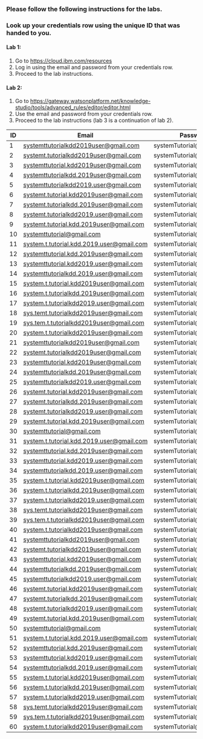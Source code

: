 
### Please follow the following instructions for the labs. 
### Look up your credentials row using the unique ID that was handed to you.

#### Lab 1:

1. Go to https://cloud.ibm.com/resources
2. Log in using the email and password from your credentials row.
3. Proceed to the lab instructions.

#### Lab 2:

1. Go to https://gateway.watsonplatform.net/knowledge-studio/tools/advanced_rules/editor/editor.html
2. Use the email and password from your credentials row.
3. Proceed to the lab instructions (lab 3 is a continuation of lab 2).


| ID 	| Email 	| Password 	| Workspace |
|----	|-------	|----------	| --------- |
| 1   	|systemttutorialkdd2019user@gmail.com        	|systemTutorial@1BMCloud          	|User1  |
| 2   	|systemt.tutorialkdd2019user@gmail.com       	|systemTutorial@2BMCloud          	|User1  |
| 3   	|systemttutorial.kdd2019user@gmail.com       	|systemTutorial@3BMCloud          	|User1  |
| 4   	|systemttutorialkdd.2019user@gmail.com       	|systemTutorial@4BMCloud          	|User1  |
| 5   	|systemttutorialkdd2019.user@gmail.com       	|systemTutorial@5BMCloud          	|User1  |
| 6   	|systemt.tutorial.kdd2019user@gmail.com        	|systemTutorial@6BMCloud          	|User1  |
| 7    	|systemt.tutorialkdd.2019user@gmail.com       	|systemTutorial@7BMCloud          	|User1  |
| 8   	|systemt.tutorialkdd2019.user@gmail.com       	|systemTutorial@8BMCloud          	|User1  |
| 9   	|systemt.tutorial.kdd.2019user@gmail.com       	|systemTutorial@9BMCloud          	|User1  |
| 10   	|systemttutorial@gmail.com      	|systemTutorial@10BMCloud          	|User1  |
| 11   	|system.t.tutorial.kdd.2019.user@gmail.com       	|systemTutorial@11BMCloud          	|User1  |
| 12   	|systemttutorial.kdd.2019user@gmail.com       	|systemTutorial@12BMCloud          	|User1  |
| 13   	|systemttutorial.kdd2019.user@gmail.com       	|systemTutorial@13BMCloud          	|User1  |
| 14   	|systemttutorialkdd.2019.user@gmail.com       	|systemTutorial@14BMCloud          	|User1  |
| 15   	|system.t.tutorial.kdd2019user@gmail.com       	|systemTutorial@15BMCloud          	|User1  |
| 16   	|system.t.tutorialkdd.2019user@gmail.com       	|systemTutorial@16BMCloud          	|User1  |
| 17   	|system.t.tutorialkdd2019.user@gmail.com       	|systemTutorial@17BMCloud          	|User1  |
| 18   	|sys.temt.tutorialkdd2019user@gmail.com       	|systemTutorial@18BMCloud          	|User1  |
| 19   	|sys.tem.t.tutorialkdd2019user@gmail.com       	|systemTutorial@19BMCloud         	|User1  |
| 20   	|system.t.tutorialkdd2019user@gmail.com       	|systemTutorial@20BMCloud          	|User1  |
| 21   	|systemttutorialkdd2019user@gmail.com        	|systemTutorial@1BMCloud          	|User2  |
| 22   	|systemt.tutorialkdd2019user@gmail.com       	|systemTutorial@2BMCloud          	|User2  |
| 23   	|systemttutorial.kdd2019user@gmail.com       	|systemTutorial@3BMCloud          	|User2  |
| 24   	|systemttutorialkdd.2019user@gmail.com       	|systemTutorial@4BMCloud          	|User2  |
| 25   	|systemttutorialkdd2019.user@gmail.com       	|systemTutorial@5BMCloud          	|User2  |
| 26   	|systemt.tutorial.kdd2019user@gmail.com        	|systemTutorial@6BMCloud          	|User2  |
| 27    	|systemt.tutorialkdd.2019user@gmail.com       	|systemTutorial@7BMCloud          	|User2  |
| 28   	|systemt.tutorialkdd2019.user@gmail.com       	|systemTutorial@8BMCloud          	|User2  |
| 29   	|systemt.tutorial.kdd.2019user@gmail.com       	|systemTutorial@9BMCloud          	|User2  |
| 30   	|systemttutorial@gmail.com      	|systemTutorial@10BMCloud          	|User2  |
| 31   	|system.t.tutorial.kdd.2019.user@gmail.com       	|systemTutorial@11BMCloud          	|User2  |
| 32   	|systemttutorial.kdd.2019user@gmail.com       	|systemTutorial@12BMCloud          	|User2  |
| 33   	|systemttutorial.kdd2019.user@gmail.com       	|systemTutorial@13BMCloud          	|User2  |
| 34   	|systemttutorialkdd.2019.user@gmail.com       	|systemTutorial@14BMCloud          	|User2  |
| 35   	|system.t.tutorial.kdd2019user@gmail.com       	|systemTutorial@15BMCloud          	|User2  |
| 36   	|system.t.tutorialkdd.2019user@gmail.com       	|systemTutorial@16BMCloud          	|User2  |
| 37   	|system.t.tutorialkdd2019.user@gmail.com       	|systemTutorial@17BMCloud          	|User2  |
| 38   	|sys.temt.tutorialkdd2019user@gmail.com       	|systemTutorial@18BMCloud          	|User2  |
| 39   	|sys.tem.t.tutorialkdd2019user@gmail.com       	|systemTutorial@19BMCloud         	|User2  |
| 40   	|system.t.tutorialkdd2019user@gmail.com       	|systemTutorial@20BMCloud          	|User2  |
| 41   	|systemttutorialkdd2019user@gmail.com        	|systemTutorial@1BMCloud          	|User3  |
| 42   	|systemt.tutorialkdd2019user@gmail.com       	|systemTutorial@2BMCloud          	|User3  |
| 43   	|systemttutorial.kdd2019user@gmail.com       	|systemTutorial@3BMCloud          	|User3  |
| 44   	|systemttutorialkdd.2019user@gmail.com       	|systemTutorial@4BMCloud          	|User3  |
| 45   	|systemttutorialkdd2019.user@gmail.com       	|systemTutorial@5BMCloud          	|User3  |
| 46   	|systemt.tutorial.kdd2019user@gmail.com        	|systemTutorial@6BMCloud          	|User3  |
| 47    	|systemt.tutorialkdd.2019user@gmail.com       	|systemTutorial@7BMCloud          	|User3  |
| 48   	|systemt.tutorialkdd2019.user@gmail.com       	|systemTutorial@8BMCloud          	|User3  |
| 49   	|systemt.tutorial.kdd.2019user@gmail.com       	|systemTutorial@9BMCloud          	|User3  |
| 50   	|systemttutorial@gmail.com     	|systemTutorial@10BMCloud          	|User3  |
| 51   	|system.t.tutorial.kdd.2019.user@gmail.com       	|systemTutorial@11BMCloud          	|User3  |
| 52   	|systemttutorial.kdd.2019user@gmail.com       	|systemTutorial@12BMCloud          	|User3  |
| 53   	|systemttutorial.kdd2019.user@gmail.com       	|systemTutorial@13BMCloud          	|User3  |
| 54   	|systemttutorialkdd.2019.user@gmail.com       	|systemTutorial@14BMCloud          	|User3  |
| 55   	|system.t.tutorial.kdd2019user@gmail.com       	|systemTutorial@15BMCloud          	|User3  |
| 56   	|system.t.tutorialkdd.2019user@gmail.com       	|systemTutorial@16BMCloud          	|User3  |
| 57   	|system.t.tutorialkdd2019.user@gmail.com       	|systemTutorial@17BMCloud          	|User3  |
| 58   	|sys.temt.tutorialkdd2019user@gmail.com       	|systemTutorial@18BMCloud          	|User3  |
| 59   	|sys.tem.t.tutorialkdd2019user@gmail.com       	|systemTutorial@19BMCloud         	|User3  |
| 60   	|system.t.tutorialkdd2019user@gmail.com       	|systemTutorial@20BMCloud          	|User3  |

